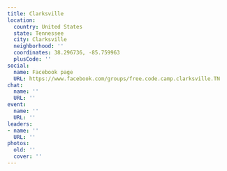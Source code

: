 ```yaml
---
title: Clarksville
location:
  country: United States
  state: Tennessee
  city: Clarksville
  neighborhood: ''
  coordinates: 38.296736, -85.759963
  plusCode: ''
social:
  name: Facebook page
  URL: https://www.facebook.com/groups/free.code.camp.clarksville.TN
chat:
  name: ''
  URL: ''
event:
  name: ''
  URL: ''
leaders:
- name: ''
  URL: ''
photos:
  old: ''
  cover: ''
---
```

